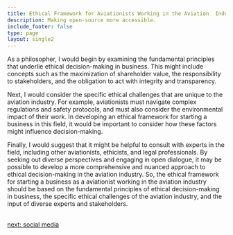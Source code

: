 ```yaml
---
title: Ethical Framework for Aviationists Working in the Aviation  Industry
description: Making open-source more accessible.
include_footer: false
type: page
layout: single2
---
```


<p>
As a philosopher, I would begin by examining the fundamental principles that underlie ethical decision-making in business. This might include concepts such as the maximization of shareholder value, the responsibility to stakeholders, and the obligation to act with integrity and transparency.

Next, I would consider the specific ethical challenges that are unique to the aviation industry. For example, aviationists must navigate complex regulations and safety protocols, and must also consider the environmental impact of their work. In developing an ethical framework for starting a business in this field, it would be important to consider how these factors might influence decision-making.

Finally, I would suggest that it might be helpful to consult with experts in the field, including other aviationists, ethicists, and legal professionals. By seeking out diverse perspectives and engaging in open dialogue, it may be possible to develop a more comprehensive and nuanced approach to ethical decision-making in the aviation industry. So, the ethical framework for starting a business as a aviationist working in the aviation industry should be based on the fundamental principles of ethical decision-making in business, the specific ethical challenges of the aviation industry, and the input of diverse experts and stakeholders.

<br>
<a href="https://workdojos.com/aviationist/social">next: social media</a>
</p>